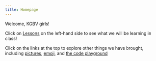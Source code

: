 ```yaml
---
title: Homepage
---
```


Welcome, KGBV girls!

Click on [Lessons](learning) on the left-hand side to see what we will be learning in class!

Click on the links at the top to explore other things we have brought, including [pictures](/pictures/), [emoji](emoji), and [the code playground](http://kgbv.local:3000)
